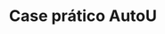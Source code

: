 ---
title: Case prático AutoU
emoji: 🐠
sdk: streamlit
sdk_version: 1.50.0
app_file: main.py
pinned: false
license: mit
---